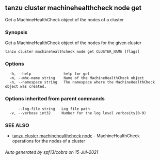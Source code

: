 ## tanzu cluster machinehealthcheck node get

Get a MachineHealthCheck object of the nodes of a cluster

### Synopsis

Get a MachineHealthCheck object of the nodes for the given cluster

```
tanzu cluster machinehealthcheck node get CLUSTER_NAME [flags]
```

### Options

```
  -h, --help               help for get
  -m, --mhc-name string    Name of the MachineHealthCheck object
  -n, --namespace string   The namespace where the MachineHealthCheck object was created.
```

### Options inherited from parent commands

```
      --log-file string   Log file path
  -v, --verbose int32     Number for the log level verbosity(0-9)
```

### SEE ALSO

* [tanzu cluster machinehealthcheck node](tanzu_cluster_machinehealthcheck_node.md)	 - MachineHealthCheck operations for the nodes of a cluster

###### Auto generated by spf13/cobra on 15-Jul-2021
